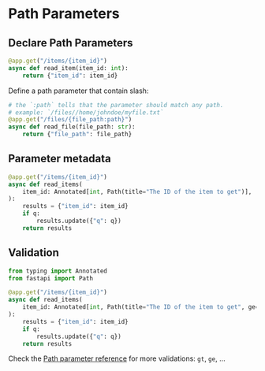 # Path Parameters

## Declare Path Parameters

```py
@app.get("/items/{item_id}")
async def read_item(item_id: int):
    return {"item_id": item_id}
```

Define a path parameter that contain slash:
```py
# the `:path` tells that the parameter should match any path.
# example: `/files//home/johndoe/myfile.txt`
@app.get("/files/{file_path:path}")
async def read_file(file_path: str):
    return {"file_path": file_path}
```

## Parameter metadata

```py
@app.get("/items/{item_id}")
async def read_items(
    item_id: Annotated[int, Path(title="The ID of the item to get")],
):
    results = {"item_id": item_id}
    if q:
        results.update({"q": q})
    return results
```


## Validation

```py
from typing import Annotated
from fastapi import Path

@app.get("/items/{item_id}")
async def read_items(
    item_id: Annotated[int, Path(title="The ID of the item to get", ge=0, le=1000)],
):
    results = {"item_id": item_id}
    if q:
        results.update({"q": q})
    return results
```

Check the [Path parameter reference](https://fastapi.tiangolo.com/reference/parameters/#fastapi.Path) for more validations: `gt`, `ge`, ...